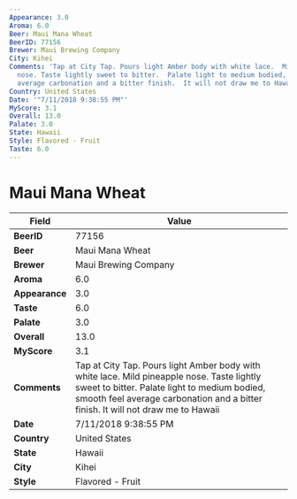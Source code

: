 ```yaml
---
Appearance: 3.0
Aroma: 6.0
Beer: Maui Mana Wheat
BeerID: 77156
Brewer: Maui Brewing Company
City: Kihei
Comments: 'Tap at City Tap. Pours light Amber body with white lace.  Mild pineapple
  nose. Taste lightly sweet to bitter.  Palate light to medium bodied,  smooth feel
  average carbonation and a bitter finish.  It will not draw me to Hawaii '
Country: United States
Date: '"7/11/2018 9:38:55 PM"'
MyScore: 3.1
Overall: 13.0
Palate: 3.0
State: Hawaii
Style: Flavored - Fruit
Taste: 6.0
---
```


# Maui Mana Wheat

| Field         | Value |
|---------------|-------|
| **BeerID** | 77156 |
| **Beer** | Maui Mana Wheat |
| **Brewer** | Maui Brewing Company |
| **Aroma** | 6.0 |
| **Appearance** | 3.0 |
| **Taste** | 6.0 |
| **Palate** | 3.0 |
| **Overall** | 13.0 |
| **MyScore** | 3.1 |
| **Comments** | Tap at City Tap. Pours light Amber body with white lace.  Mild pineapple nose. Taste lightly sweet to bitter.  Palate light to medium bodied,  smooth feel average carbonation and a bitter finish.  It will not draw me to Hawaii  |
| **Date** | 7/11/2018 9:38:55 PM |
| **Country** | United States |
| **State** | Hawaii |
| **City** | Kihei |
| **Style** | Flavored - Fruit |
